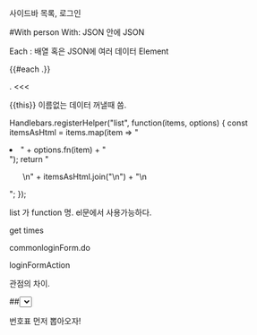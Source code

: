 사이드바 목록, 로그인



#With person  With: JSON 안에 JSON



Each : 배열 혹은 JSON에 여러 데이터   Element



{{#each .}}

. <<<

{{this}} 이름없는 데이터 꺼낼때 씀.



Handlebars.registerHelper("list", function(items, options) {
  const itemsAsHtml = items.map(item => "<li>" + options.fn(item) + "</li>");
  return "<ul>\n" + itemsAsHtml.join("\n") + "\n</ul>";
});

list 가 function 명.  el문에서 사용가능하다.

get times 

commonloginForm.do

loginFormAction



관점의 차이.

##<select id="selectNoticeSequenceNextValue" resultType="int">
		select notice_seq.nextVal
		from dual
	</select>

번호표 먼저 뽑아오자!

